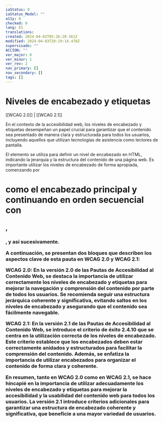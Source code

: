 ```yaml
---
iaStatus: 0
iaStatus_Model: ""
a11y: 0
checked: 0
lang: ES
translations: 
created: 2024-04-02T05:26:20.561Z
modified: 2024-04-03T20:19:14.478Z
supervisado: ""
ACCION: ""
ver_major: 0
ver_minor: 1
ver_rev: 2
nav_primary: []
nav_secondary: []
tags: []
---
```

# Niveles de encabezado y etiquetas

[[WCAG 2.0]] | [[WCAG 2.1]]

En el contexto de la accesibilidad web, los niveles de encabezado y etiquetas desempeñan un papel crucial para garantizar que el contenido sea presentado de manera clara y estructurada para todos los usuarios, incluyendo aquellos que utilizan tecnologías de asistencia como lectores de pantalla. 

El elemento <TOKEN> se utiliza para definir un nivel de encabezado en HTML, indicando la jerarquía y la estructura del contenido de una página web. Es importante utilizar los niveles de encabezado de forma apropiada, comenzando por <h1> como el encabezado principal y continuando en orden secuencial con <h2>, <h3>, y así sucesivamente.

A continuación, se presentan dos bloques que describen los aspectos clave de esta pauta en WCAG 2.0 y WCAG 2.1:

**WCAG 2.0:**
En la versión 2.0 de las Pautas de Accesibilidad al Contenido Web, se destaca la importancia de utilizar correctamente los niveles de encabezado y etiquetas para mejorar la navegación y comprensión del contenido por parte de todos los usuarios. Se recomienda seguir una estructura jerárquica coherente y significativa, evitando saltos en los niveles de encabezado y asegurando que el contenido sea fácilmente navegable.

**WCAG 2.1:**
En la versión 2.1 de las Pautas de Accesibilidad al Contenido Web, se introduce el criterio de éxito 2.4.10 que se centra en la utilización correcta de los niveles de encabezado. Este criterio establece que los encabezados deben estar correctamente anidados y estructurados para facilitar la comprensión del contenido. Además, se enfatiza la importancia de utilizar encabezados para organizar el contenido de forma clara y coherente.

En resumen, tanto en WCAG 2.0 como en WCAG 2.1, se hace hincapié en la importancia de utilizar adecuadamente los niveles de encabezado y etiquetas para mejorar la accesibilidad y la usabilidad del contenido web para todos los usuarios. La versión 2.1 introduce criterios adicionales para garantizar una estructura de encabezado coherente y significativa, que beneficie a una mayor variedad de usuarios.
